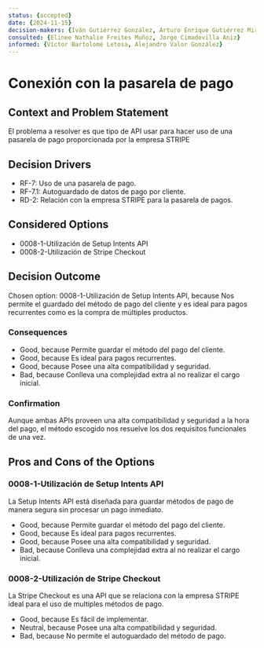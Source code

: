 ```yaml
---
status: {accepted}
date: {2024-11-15}
decision-makers: {Iván Gutiérrez González, Arturo Enrique Gutiérrez Mirandona}
consulted: {Elinee Nathalie Freites Muñoz, Jorge Cimadevilla Aniz}
informed: {Víctor Bartolomé Letosa, Alejandro Valor González}
---
```


# Conexión con la pasarela de pago

## Context and Problem Statement

El problema a resolver es que tipo de API usar para hacer uso de una pasarela de pago proporcionada por la empresa STRIPE

## Decision Drivers

* RF-7: Uso de una pasarela de pago.
* RF-7.1: Autoguardado de datos de pago por cliente.
* RD-2: Relación con la empresa STRIPE para la pasarela de pagos.

## Considered Options

* 0008-1-Utilización de Setup Intents API
* 0008-2-Utilización de Stripe Checkout

## Decision Outcome

Chosen option: 0008-1-Utilización de Setup Intents API, because Nos permite el guardado del método de pago del cliente y es ideal para pagos recurrentes como es la compra de múltiples productos.

### Consequences

* Good, because Permite guardar el método del pago del cliente.
* Good, because Es ideal para pagos recurrentes.
* Good, because Posee una alta compatibilidad y seguridad.
* Bad, because Conlleva una complejidad extra al no realizar el cargo inicial.

### Confirmation

Aunque ambas APIs proveen una alta compatibilidad y seguridad a la hora del pago, el método escogido nos resuelve los dos requisitos funcionales de una vez.

## Pros and Cons of the Options

### 0008-1-Utilización de Setup Intents API

La Setup Intents API está diseñada para guardar métodos de pago de manera segura sin procesar un pago inmediato.

* Good, because Permite guardar el método del pago del cliente.
* Good, because Es ideal para pagos recurrentes.
* Good, because Posee una alta compatibilidad y seguridad.
* Bad, because Conlleva una complejidad extra al no realizar el cargo inicial.

### 0008-2-Utilización de Stripe Checkout

La Stripe Checkout es una API que se relaciona con la empresa STRIPE ideal para el uso de multiples métodos de pago.

* Good, because Es fácil de implementar.
* Neutral, because Posee una alta compatibilidad y seguridad.
* Bad, because No permite el autoguardado del método de pago.
